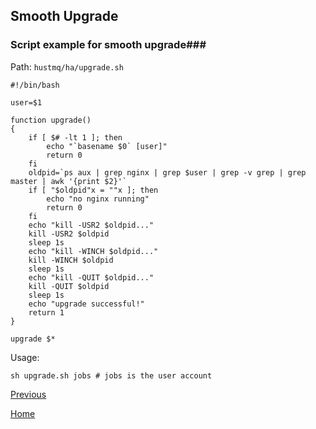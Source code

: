 Smooth Upgrade
--

### Script example for smooth upgrade###

Path: `hustmq/ha/upgrade.sh`

    #!/bin/bash

    user=$1

    function upgrade()
    {
        if [ $# -lt 1 ]; then
            echo "`basename $0` [user]"
            return 0
        fi
        oldpid=`ps aux | grep nginx | grep $user | grep -v grep | grep master | awk '{print $2}'`
        if [ "$oldpid"x = ""x ]; then
            echo "no nginx running"
            return 0
        fi
        echo "kill -USR2 $oldpid..."
        kill -USR2 $oldpid
        sleep 1s
        echo "kill -WINCH $oldpid..."
        kill -WINCH $oldpid
        sleep 1s
        echo "kill -QUIT $oldpid..."
        kill -QUIT $oldpid
        sleep 1s
        echo "upgrade successful!"
        return 1
    }

    upgrade $*

Usage:

    sh upgrade.sh jobs # jobs is the user account 

[Previous](index.md)

[Home](../../index.md)